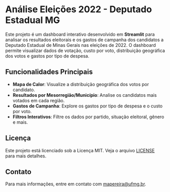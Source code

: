 # Análise Eleições 2022 - Deputado Estadual MG

Este projeto é um dashboard interativo desenvolvido em **Streamlit** para analisar os resultados eleitorais e os gastos de campanha dos candidatos a Deputado Estadual de Minas Gerais nas eleições de 2022. O dashboard permite visualizar dados de votação, custo por voto, distribuição geográfica dos votos e gastos por tipo de despesa.

## Funcionalidades Principais

- **Mapa de Calor**: Visualize a distribuição geográfica dos votos por candidato.
- **Resultados por Mesorregião/Município**: Analise os candidatos mais votados em cada região.
- **Gastos de Campanha**: Explore os gastos por tipo de despesa e o custo por voto.
- **Filtros Interativos**: Filtre os dados por partido, situação eleitoral, gênero e mais.

## Licença

Este projeto está licenciado sob a Licença MIT. Veja o arquivo [LICENSE](LICENSE) para mais detalhes.

## Contato

Para mais informações, entre em contato com [mapereira@ufmg.br](mailto:mapereira@ufmg.br).